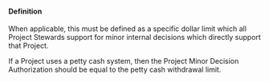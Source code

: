 #### Definition

When applicable, this must be defined as a specific dollar limit which all Project Stewards support for minor internal decisions which directly support that Project.   

If a Project uses a petty cash system, then the Project Minor Decision Authorization should be equal to the petty cash withdrawal limit.
